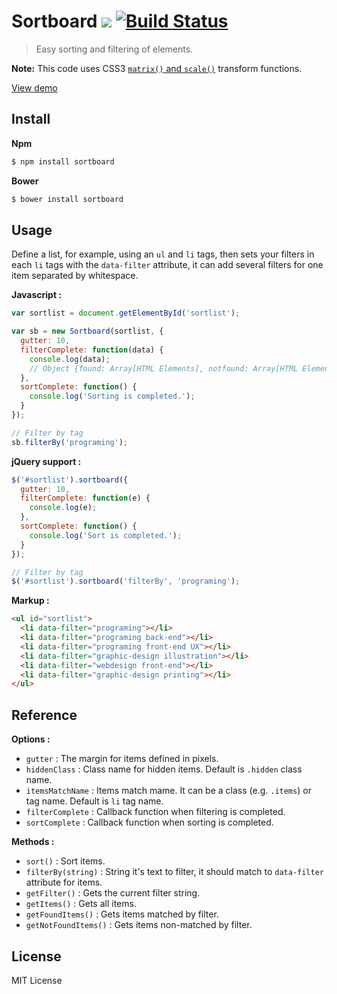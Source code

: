 # Sortboard [![](https://img.shields.io/npm/v/sortboard.svg?style=flat-square)](https://www.npmjs.com/package/frontr) [![Build Status](http://img.shields.io/travis/joseluisq/sortboardjs.svg?style=flat-square)](https://travis-ci.org/joseluisq/sortboardjs)

> Easy sorting and filtering of elements.

**Note:** This code uses CSS3 [`matrix()` and `scale()`](http://www.w3.org/TR/2011/WD-css3-2d-transforms-20111215/) transform functions.

[View demo](http://goo.gl/RnaQWi)

## Install

**Npm**

```sh
$ npm install sortboard
```

**Bower**

```sh
$ bower install sortboard
```

## Usage

Define a list, for example, using an `ul` and `li` tags, then sets your filters in each `li` tags with the `data-filter` attribute, it can add several filters for one item separated by whitespace.

**Javascript :**

```js
var sortlist = document.getElementById('sortlist');

var sb = new Sortboard(sortlist, {
  gutter: 10,
  filterComplete: function(data) {
    console.log(data);
    // Object {found: Array[HTML Elements], notfound: Array[HTML Elements]
  },
  sortComplete: function() {
    console.log('Sorting is completed.');
  }
});

// Filter by tag
sb.filterBy('programing');

```

**jQuery support :**

```js
$('#sortlist').sortboard({
  gutter: 10,
  filterComplete: function(e) {
    console.log(e);
  },
  sortComplete: function() {
    console.log('Sort is completed.');
  }
});

// Filter by tag
$('#sortlist').sortboard('filterBy', 'programing');

```

**Markup :**

```html
<ul id="sortlist">
  <li data-filter="programing"></li>
  <li data-filter="programing back-end"></li>
  <li data-filter="programing front-end UX"></li>
  <li data-filter="graphic-design illustration"></li>
  <li data-filter="webdesign front-end"></li>
  <li data-filter="graphic-design printing"></li>
</ul>
```

## Reference
**Options :**

  * `gutter` : The margin for items defined in pixels.
  * `hiddenClass` : Class name for hidden items. Default is `.hidden` class name.
  * `itemsMatchName` : Items match mame. It can be a class (e.g. `.items`) or tag name. Default is `li` tag name.
  * `filterComplete` : Callback function when filtering is completed.
  * `sortComplete` : Callback function when sorting is completed.

**Methods :**

  * `sort()` : Sort items.
  * `filterBy(string)` : String it's text to filter, it should match to `data-filter` attribute for items.
  * `getFilter()` : Gets the current filter string.
  * `getItems()` : Gets all items.
  * `getFoundItems()` : Gets items matched by filter.
  * `getNotFoundItems()` : Gets items non-matched by filter.

## License
MIT License
